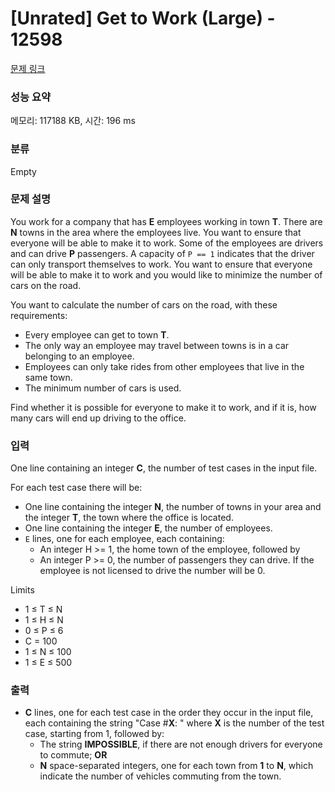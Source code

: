 # [Unrated] Get to Work (Large) - 12598 

[문제 링크](https://www.acmicpc.net/problem/12598) 

### 성능 요약

메모리: 117188 KB, 시간: 196 ms

### 분류

Empty

### 문제 설명

<p>You work for a company that has <strong>E</strong> employees working in town <strong>T</strong>. There are <strong>N</strong> towns in the area where the employees live. You want to ensure that everyone will be able to make it to work. Some of the employees are drivers and can drive <strong>P</strong> passengers. A capacity of <code>P == 1</code> indicates that the driver can only transport themselves to work. You want to ensure that everyone will be able to make it to work and you would like to minimize the number of cars on the road.</p>

<p>You want to calculate the number of cars on the road, with these requirements:</p>

<ul>
	<li>Every employee can get to town <strong>T</strong>.</li>
	<li>The only way an employee may travel between towns is in a car belonging to an employee.</li>
	<li>Employees can only take rides from other employees that live in the same town.</li>
	<li>The minimum number of cars is used.</li>
</ul>

<p>Find whether it is possible for everyone to make it to work, and if it is, how many cars will end up driving to the office.</p>

### 입력 

 <p>One line containing an integer <strong>C</strong>, the number of test cases in the input file.</p>

<p>For each test case there will be:</p>

<ul>
	<li>One line containing the integer <strong>N</strong>, the number of towns in your area and the integer <strong>T</strong>, the town where the office is located.</li>
	<li>One line containing the integer <strong>E</strong>, the number of employees.</li>
	<li><code>E</code> lines, one for each employee, each containing:
	<ul>
		<li>An integer H >= 1, the home town of the employee, followed by</li>
		<li>An integer P >= 0, the number of passengers they can drive. If the employee is not licensed to drive the number will be 0.</li>
	</ul>
	</li>
</ul>

<p>Limits</p>

<ul>
	<li>1 ≤ T ≤ N</li>
	<li>1 ≤ H ≤ N</li>
	<li>0 ≤ P ≤ 6</li>
	<li>C = 100</li>
	<li>1 ≤ N ≤ 100</li>
	<li>1 ≤ E ≤ 500</li>
</ul>

### 출력 

 <ul>
	<li><strong>C</strong> lines, one for each test case in the order they occur in the input file, each containing the string "Case #<strong>X</strong>: " where <strong>X</strong> is the number of the test case, starting from 1, followed by:
	<ul>
		<li>The string <strong>IMPOSSIBLE</strong>, if there are not enough drivers for everyone to commute; <strong>OR</strong></li>
		<li><strong>N</strong> space-separated integers, one for each town from <strong>1</strong> to <strong>N</strong>, which indicate the number of vehicles commuting from the town.</li>
	</ul>
	</li>
</ul>

